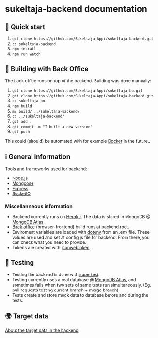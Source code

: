 # sukeltaja-backend documentation

## 🐘 Quick start

1. `git clone https://github.com/Sukeltaja-Appi/sukeltaja-backend.git`
2. `cd sukeltaja-backend`
3. `npm install`
4. `npm run watch`

## 🔨 Building with Back Office

The back office runs on top of the backend. Building was done manually:

1. `git clone https://github.com/Sukeltaja-Appi/sukeltaja-bo.git`
2. `git clone https://github.com/Sukeltaja-Appi/sukeltaja-backend.git`
3. `cd sukeltaja-bo`
4. `npm build`
5. `mv build/ ../sukeltaja-backend/`
6. `cd ../sukeltaja-backend/`
7. `git add .`
8. `git commit -m "I built a new version"`
9. `git push`

This could (should) be automated with for example [Docker](https://www.docker.com/) in the future..

## ℹ General information

Tools and frameworks used for backend:

* [Node.js](https://nodejs.org/)
* [Mongoose](https://mongoosejs.com/)
* [Express](https://expressjs.com/)
* [SocketIO](https://socket.io/)

### Miscellanneous information

* Backend currently runs on [Heroku](https://www.heroku.com/). The data is stored in MongoDB @ [MongoDB Atlas](https://www.mongodb.com/).
* [Back office](https://github.com/Sukeltaja-Appi/sukeltaja-bo) (browser-frontend) build runs at backend root.
* Enviroment variables are loaded with [dotenv](https://www.npmjs.com/package/dotenv) from an .env file. These values are used and set at config.js file for backend. From there, you can check what you need to provide.
* Tokens are created with [jsonwebtoken](https://www.npmjs.com/package/jsonwebtoken).

## 🙉 Testing

* Testing the backend is done with [supertest](https://www.npmjs.com/package/supertest).
* Testing currently uses a real database @ [MongoDB Atlas](https://www.mongodb.com/), and sometimes fails when two sets of same tests run simultaneously. (Eg. pull requests testing current branch + merge branch)
* Tests create and store mock data to database before and during the tests.

## 🌍 Target data

[About the target data in the backend](targets.md).
